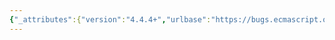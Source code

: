 ```yaml
---
{"_attributes":{"version":"4.4.4+","urlbase":"https://bugs.ecmascript.org/","maintainer":"dherman@mozilla.com"},"bug":{"bug_id":3298,"creation_ts":"2014-10-24 14:29:00 -0700","short_desc":"18.4.5: See Error! Reference source not found..","delta_ts":"2014-12-07 14:34:57 -0800","product":"Draft for 6th Edition","component":"editorial issue","version":"Rev 28: October 14, 2014 Draft","rep_platform":"All","op_sys":"All","bug_status":"RESOLVED","resolution":"FIXED","priority":"Normal","bug_severity":"normal","everconfirmed":true,"reporter":{"uid":"caitpotter88","name":"Caitlin Potter [:caitp]"},"assigned_to":{"uid":"allen","name":"Allen Wirfs-Brock"},"cc":["andrebargull","caitpotter88","impinball"],"long_desc":[{"commentid":10537,"comment_count":0,"who":{"uid":"caitpotter88","name":"Caitlin Potter [:caitp]"},"bug_when":"2014-10-24 14:29:47 -0700","thetext":"System section seems to be missing from the latest draft. Forwarded from https://github.com/jorendorff/es-spec-html/issues/81"},{"commentid":10673,"comment_count":1,"who":"impinball","bug_when":"2014-11-23 22:17:02 -0800","thetext":"Same is true for the no-markup PDF. For both diff PDFs, it simply has a link whose text is 1.1 and reference points to the page where a large deletion of the Reflect.Loader API was.\n\nI changed the severity from \"enhancement\" to \"normal\" because a bug isn't exactly an enhancement."},{"commentid":10675,"comment_count":2,"who":"impinball","bug_when":"2014-11-23 22:20:45 -0800","thetext":"*** Bug 3370 has been marked as a duplicate of this bug. ***"},{"commentid":10798,"comment_count":3,"who":{"uid":"allen","name":"Allen Wirfs-Brock"},"bug_when":"2014-12-05 12:53:53 -0800","thetext":"fixed in rev29 editor's draft\n\nremoved mention of System in 18.3.  It is supposed to be completely gone from the spec.\n\nLet me know if you see any other references containing all ones."},{"commentid":10820,"comment_count":4,"who":{"uid":"allen","name":"Allen Wirfs-Brock"},"bug_when":"2014-12-07 14:34:57 -0800","thetext":"fixed in rev29"}]}}
---
```

